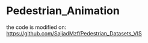 # Pedestrian_Animation

the code is modified on: https://github.com/SajjadMzf/Pedestrian_Datasets_VIS
